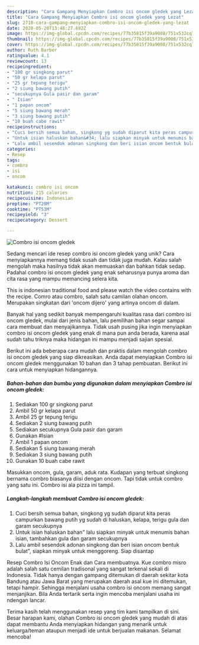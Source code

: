 ```yaml
---
description: "Cara Gampang Menyiapkan Combro isi oncom gledek yang Lezat"
title: "Cara Gampang Menyiapkan Combro isi oncom gledek yang Lezat"
slug: 2710-cara-gampang-menyiapkan-combro-isi-oncom-gledek-yang-lezat
date: 2020-05-20T13:48:27.692Z
image: https://img-global.cpcdn.com/recipes/77b35815f39a9008/751x532cq70/combro-isi-oncom-gledek-foto-resep-utama.jpg
thumbnail: https://img-global.cpcdn.com/recipes/77b35815f39a9008/751x532cq70/combro-isi-oncom-gledek-foto-resep-utama.jpg
cover: https://img-global.cpcdn.com/recipes/77b35815f39a9008/751x532cq70/combro-isi-oncom-gledek-foto-resep-utama.jpg
author: Ruth Barber
ratingvalue: 4.1
reviewcount: 13
recipeingredient:
- "100 gr singkong parut"
- "50 gr kelapa parut"
- "25 gr tepung terigu"
- "2 siung bawang putih"
- "secukupnya Gula pasir dan garam"
- " Isian"
- "1 papan oncom"
- "5 siung bawang merah"
- "3 siung bawang putih"
- "10 buah cabe rawit"
recipeinstructions:
- "Cuci bersih semua bahan, singkong yg sudah diparut kita peras campurkan bawang putih yg sudah di haluskan, kelapa, terigu gula dan garam secukupnya"
- "Untuk isian haluskan bahan&#34; lalu siapkan minyak untuk menumis bahan isian, tambahkan gula dan garam secukupnya"
- "Lalu ambil sesendok adonan singkong dan beri isian oncom bentuk bulat&#34;, siapkan minyak untuk menggoreng. Siap disantap"
categories:
- Resep
tags:
- combro
- isi
- oncom

katakunci: combro isi oncom 
nutrition: 215 calories
recipecuisine: Indonesian
preptime: "PT20M"
cooktime: "PT53M"
recipeyield: "3"
recipecategory: Dessert

---
```



![Combro isi oncom gledek](https://img-global.cpcdn.com/recipes/77b35815f39a9008/751x532cq70/combro-isi-oncom-gledek-foto-resep-utama.jpg)

Sedang mencari ide resep combro isi oncom gledek yang unik? Cara menyiapkannya memang tidak susah dan tidak juga mudah. Kalau salah mengolah maka hasilnya tidak akan memuaskan dan bahkan tidak sedap. Padahal combro isi oncom gledek yang enak seharusnya punya aroma dan cita rasa yang mampu memancing selera kita.

This is indonesian traditional food and please watch the video contains with the recipe. Comro atau combro, salah satu camilan olahan oncom. Merupakan singkatan dari &#39;oncom dijero&#39; yang artinya oncom di dalam.

Banyak hal yang sedikit banyak mempengaruhi kualitas rasa dari combro isi oncom gledek, mulai dari jenis bahan, lalu pemilihan bahan segar sampai cara membuat dan menyajikannya. Tidak usah pusing jika ingin menyiapkan combro isi oncom gledek yang enak di mana pun anda berada, karena asal sudah tahu triknya maka hidangan ini mampu menjadi sajian spesial.


Berikut ini ada beberapa cara mudah dan praktis dalam mengolah combro isi oncom gledek yang siap dikreasikan. Anda dapat menyiapkan Combro isi oncom gledek menggunakan 10 bahan dan 3 tahap pembuatan. Berikut ini cara untuk menyiapkan hidangannya.

<!--inarticleads1-->

##### Bahan-bahan dan bumbu yang digunakan dalam menyiapkan Combro isi oncom gledek:

1. Sediakan 100 gr singkong parut
1. Ambil 50 gr kelapa parut
1. Ambil 25 gr tepung terigu
1. Sediakan 2 siung bawang putih
1. Sediakan secukupnya Gula pasir dan garam
1. Gunakan  #Isian
1. Ambil 1 papan oncom
1. Sediakan 5 siung bawang merah
1. Sediakan 3 siung bawang putih
1. Gunakan 10 buah cabe rawit


Masukkan oncom, gula, garam, aduk rata. Kudapan yang terbuat singkong bernama combro biasanya diisi dengan oncom. Tapi tidak untuk combro yang satu ini. Combro isi ala pizza ini tampil. 

<!--inarticleads2-->

##### Langkah-langkah membuat Combro isi oncom gledek:

1. Cuci bersih semua bahan, singkong yg sudah diparut kita peras campurkan bawang putih yg sudah di haluskan, kelapa, terigu gula dan garam secukupnya
1. Untuk isian haluskan bahan&#34; lalu siapkan minyak untuk menumis bahan isian, tambahkan gula dan garam secukupnya
1. Lalu ambil sesendok adonan singkong dan beri isian oncom bentuk bulat&#34;, siapkan minyak untuk menggoreng. Siap disantap


Resep Combro Isi Oncom Enak dan Cara membuatnya. Kue combro misro adalah salah satu cemilan tradisonal yang sangat terkenal sekali di Indonesia. Tidak hanya dengan gampang ditemukan di daerah sekitar kota Bandung atau Jawa Barat yang merupakan daerah asal kue ini ditemukan, tetapi hampir. Sehingga menjalani usaha combro isi oncom memang sangat menjanjikan. Bila Anda tertarik serta ingin mencoba menjalani usaha ini ndengan lancar. 

Terima kasih telah menggunakan resep yang tim kami tampilkan di sini. Besar harapan kami, olahan Combro isi oncom gledek yang mudah di atas dapat membantu Anda menyiapkan hidangan yang menarik untuk keluarga/teman ataupun menjadi ide untuk berjualan makanan. Selamat mencoba!
